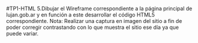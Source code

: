 #TP1-HTML
5.Dibujar el Wireframe correspondiente a la página principal de lujan.gob.ar y en función a este
desarrollar el código HTML5 correspondiente. Nota: Realizar una captura en imagen del sitio a
fin de poder corregir contrastando con lo que muestra el sitio ese día ya que puede variar.  
